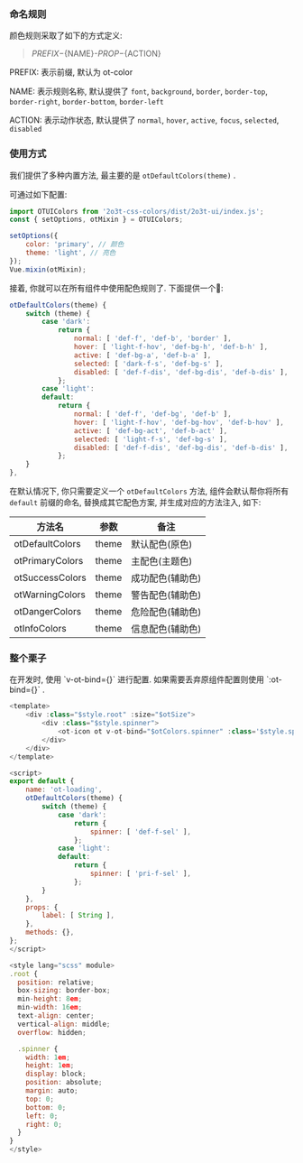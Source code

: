 
### 命名规则

颜色规则采取了如下的方式定义:

> ${PREFIX}-${NAME}-${PROP}-${ACTION}

PREFIX: 表示前缀, 默认为 ot-color

NAME: 表示规则名称, 默认提供了 `font`, `background`, `border`, `border-top`, `border-right`, `border-bottom`, `border-left`

ACTION: 表示动作状态, 默认提供了 `normal`, `hover`, `active`, `focus`, `selected`, `disabled`

### 使用方式

我们提供了多种内置方法, 最主要的是 `otDefaultColors(theme)` .

可通过如下配置:

```js
import OTUIColors from '2o3t-css-colors/dist/2o3t-ui/index.js';
const { setOptions, otMixin } = OTUIColors;

setOptions({
    color: 'primary', // 颜色
    theme: 'light', // 亮色
});
Vue.mixin(otMixin);
```

接着, 你就可以在所有组件中使用配色规则了. 下面提供一个🌰:

```js
otDefaultColors(theme) {
    switch (theme) {
        case 'dark':
            return {
                normal: [ 'def-f', 'def-b', 'border' ],
                hover: [ 'light-f-hov', 'def-bg-h', 'def-b-h' ],
                active: [ 'def-bg-a', 'def-b-a' ],
                selected: [ 'dark-f-s', 'def-bg-s' ],
                disabled: [ 'def-f-dis', 'def-bg-dis', 'def-b-dis' ],
            };
        case 'light':
        default:
            return {
                normal: [ 'def-f', 'def-bg', 'def-b' ],
                hover: [ 'light-f-hov', 'def-bg-hov', 'def-b-hov' ],
                active: [ 'def-bg-act', 'def-b-act' ],
                selected: [ 'light-f-s', 'def-bg-s' ],
                disabled: [ 'def-f-dis', 'def-bg-dis', 'def-b-dis' ],
            };
    }
},
```

在默认情况下, 你只需要定义一个 `otDefaultColors` 方法, 组件会默认帮你将所有 `default` 前缀的命名, 替换成其它配色方案, 并生成对应的方法注入, 如下:

| 方法名 | 参数 | 备注 |
| --- | --- | --- |
| otDefaultColors | theme | 默认配色(原色) |
| otPrimaryColors | theme | 主配色(主题色) |
| otSuccessColors | theme | 成功配色(辅助色) |
| otWarningColors | theme | 警告配色(辅助色) |
| otDangerColors | theme | 危险配色(辅助色) |
| otInfoColors | theme | 信息配色(辅助色) |

### 整个栗子

<ot-notice color="info">
在开发时, 使用 `v-ot-bind={}` 进行配置. 如果需要丢弃原组件配置则使用 `:ot-bind={}` .
</ot-notice>

```js
<template>
    <div :class="$style.root" :size="$otSize">
        <div :class="$style.spinner">
            <ot-icon ot v-ot-bind="$otColors.spinner" :class='$style.spinner' icon="loading" selected loading></ot-icon>
        </div>
    </div>
</template>

<script>
export default {
    name: 'ot-loading',
    otDefaultColors(theme) {
        switch (theme) {
            case 'dark':
                return {
                    spinner: [ 'def-f-sel' ],
                };
            case 'light':
            default:
                return {
                    spinner: [ 'pri-f-sel' ],
                };
        }
    },
    props: {
        label: [ String ],
    },
    methods: {},
};
</script>

<style lang="scss" module>
.root {
  position: relative;
  box-sizing: border-box;
  min-height: 8em;
  min-width: 16em;
  text-align: center;
  vertical-align: middle;
  overflow: hidden;

  .spinner {
    width: 1em;
    height: 1em;
    display: block;
    position: absolute;
    margin: auto;
    top: 0;
    bottom: 0;
    left: 0;
    right: 0;
  }
}
</style>


```
